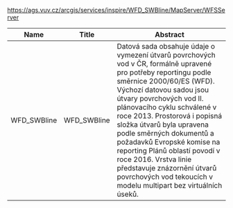 https://ags.vuv.cz/arcgis/services/inspire/WFD_SWBline/MapServer/WFSServer

|Name|Title|Abstract|
|--|--|--|
|WFD_SWBline|WFD_SWBline|Datová sada obsahuje údaje o vymezení útvarů povrchových vod v ČR, formálně upravené pro potřeby reportingu podle směrnice 2000/60/ES (WFD). Výchozí datovou sadou jsou útvary povrchových vod II. plánovacího cyklu schválené v roce 2013. Prostorová i popisná složka útvarů byla upravena podle směrných dokumentů a požadavků Evropské komise na reporting Plánů oblastí povodí v roce 2016. Vrstva linie představuje znázornění útvarů povrchových vod tekoucích v modelu multipart bez virtuálních úseků.|
